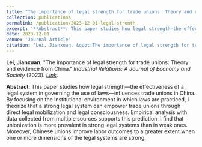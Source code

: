 ```yaml
---
title: "The importance of legal strength for trade unions: Theory and evidence from China"
collection: publications
permalink: /publication/2023-12-01-legal-strenth
excerpt: '**Abstract**: This paper studies how legal strength—the effectiveness of a legal system in governing the use of laws—influences trade unions in China. By focusing on the institutional environment in which laws are practiced, I theorize that a strong legal system can empower trade unions through direct legal mobilization and legal consciousness. Empirical analysis with data collected from multiple sources supports this prediction. I find that unionization is more prevalent in strong legal systems than in weak ones. Moreover, Chinese unions improve labor outcomes to a greater extent when one or more dimensions of the legal systems are strong.'
date: 2023-12-01
venue: 'Journal Article'
citation: 'Lei, Jianxuan. &quot;The importance of legal strength for trade unions: Theory and evidence from China.&quot; Industrial Relations: A Journal of Economy and Society (2023).'
---
```

**Lei, Jianxuan**. "The importance of legal strength for trade unions: Theory and evidence from China." *Industrial Relations: A Journal of Economy and Society* (2023). [_Link_](https://onlinelibrary.wiley.com/doi/full/10.1111/irel.12351).

**Abstract**: This paper studies how legal strength—the effectiveness of a legal system in governing the use of laws—influences trade unions in China. By focusing on the institutional environment in which laws are practiced, I theorize that a strong legal system can empower trade unions through direct legal mobilization and legal consciousness. Empirical analysis with data collected from multiple sources supports this prediction. I find that unionization is more prevalent in strong legal systems than in weak ones. Moreover, Chinese unions improve labor outcomes to a greater extent when one or more dimensions of the legal systems are strong.
